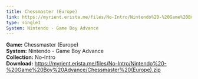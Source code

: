 ```yaml
---
title: Chessmaster (Europe)
link: https://myrient.erista.me/files/No-Intro/Nintendo%20-%20Game%20Boy%20Advance/Chessmaster%20(Europe).zip
type: single1
System: Nintendo - Game Boy Advance
---
```

<b>Game:</b> Chessmaster (Europe)<br>
<b>System:</b> Nintendo - Game Boy Advance<br>
<b>Collection:</b> No-Intro<br>
<b>Download:</b> https://myrient.erista.me/files/No-Intro/Nintendo%20-%20Game%20Boy%20Advance/Chessmaster%20(Europe).zip